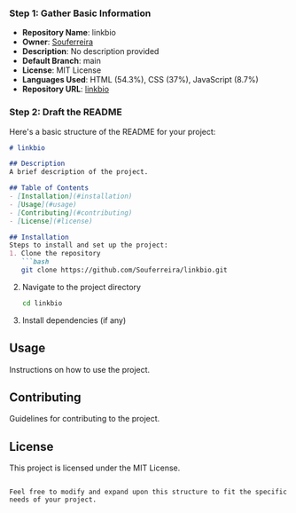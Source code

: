 ### Step 1: Gather Basic Information
- **Repository Name**: linkbio
- **Owner**: [Souferreira](https://github.com/Souferreira)
- **Description**: No description provided
- **Default Branch**: main
- **License**: MIT License
- **Languages Used**: HTML (54.3%), CSS (37%), JavaScript (8.7%)
- **Repository URL**: [linkbio](https://github.com/Souferreira/linkbio)

### Step 2: Draft the README

Here's a basic structure of the README for your project:

```markdown
# linkbio

## Description
A brief description of the project.

## Table of Contents
- [Installation](#installation)
- [Usage](#usage)
- [Contributing](#contributing)
- [License](#license)

## Installation
Steps to install and set up the project:
1. Clone the repository
   ```bash
   git clone https://github.com/Souferreira/linkbio.git
   ```
2. Navigate to the project directory
   ```bash
   cd linkbio
   ```
3. Install dependencies (if any)

## Usage
Instructions on how to use the project.

## Contributing
Guidelines for contributing to the project.

## License
This project is licensed under the MIT License.
```

Feel free to modify and expand upon this structure to fit the specific needs of your project.

